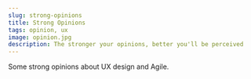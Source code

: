 ```yaml
---
slug: strong-opinions
title: Strong Opinions
tags: opinion, ux
image: opinion.jpg
description: The stronger your opinions, better you'll be perceived
---
```


Some strong opinions about UX design and Agile.